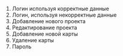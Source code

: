 1. Логин используя корректные данные
2. Логин, используя некорректные данные
3. Добавление нового проекта
4. Редактирование проекта
5. Добавление новой карты
6. Удаление карты
7. Пароль